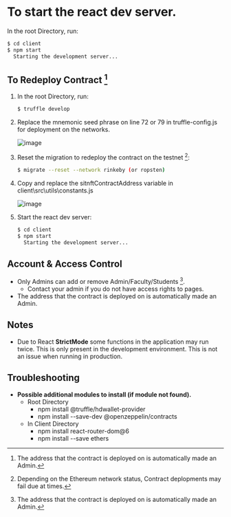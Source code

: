# To start the react dev server.
In the root Directory, run:
  ```sh
  $ cd client
  $ npm start
    Starting the development server...
  ```

## To Redeploy Contract [^1]
1. In the root Directory, run:
    ```sh
    $ truffle develop
    ```
3. Replace the mnemonic seed phrase on line 72 or 79 in truffle-config.js for deployment on the networks.

   ![image](https://user-images.githubusercontent.com/20179214/182641062-b6a33849-032a-41c4-bc40-582a262c8170.png)

5. Reset the migration to redeploy the contract on the testnet [^2]:
    ```sh
    $ migrate --reset --network rinkeby (or ropsten)
    ```
3. Copy and replace the sitnftContractAddress variable in client\src\utils\constants.js

   ![image](https://user-images.githubusercontent.com/20179214/182641747-f0ce6521-fc00-400e-afdd-0ebddd3313ba.png)

5. Start the react dev server:
    ```sh
    $ cd client
    $ npm start
      Starting the development server...
    ```
    
## Account & Access Control
- Only Admins can add or remove Admin/Faculty/Students [^1].
  - Contact your admin if you do not have access rights to pages.
- The address that the contract is deployed on is automatically made an Admin.

## Notes
- Due to React **StrictMode** some functions in the application may run twice. 
  This is only present in the development environment. This is not an issue when running in production.

## Troubleshooting
- __Possible additional modules to install (if module not found).__
  - Root Directory
    - npm install @truffle/hdwallet-provider
    - npm install --save-dev @openzeppelin/contracts
  - In Client Directory
    - npm install react-router-dom@6
    - npm install --save ethers

[^1]: The address that the contract is deployed on is automatically made an Admin.
[^2]: Depending on the Ethereum network status, Contract deplopments may fail due at times. 
